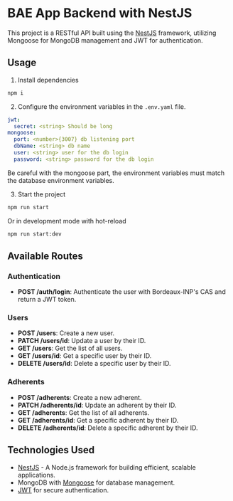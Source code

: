 # BAE App Backend with NestJS

This project is a RESTful API built using the [NestJS](https://nestjs.com/) framework, utilizing Mongoose for MongoDB management and JWT for authentication.

## Usage
1. Install dependencies
  ```bash
  npm i
  ```
2. Configure the environment variables in the `.env.yaml` file.
  ```yml
  jwt: 
    secret: <string> Should be long
  mongoose:
    port: <number>{3007} db listening port
    dbName: <string> db name
    user: <string> user for the db login
    password: <string> password for the db login
  ```
  Be careful with the mongoose part, the environment variables must match the database environment variables.

3. Start the project
  ```bash
  npm run start
  ```
  Or in development mode with hot-reload
  ```bash
  npm run start:dev
  ```

## Available Routes
### Authentication
- **POST /auth/login**: Authenticate the user with Bordeaux-INP's CAS and return a JWT token.

### Users
- **POST /users**: Create a new user.
- **PATCH /users/id**: Update a user by their ID.
- **GET /users**: Get the list of all users.
- **GET /users/id**: Get a specific user by their ID.
- **DELETE /users/id**: Delete a specific user by their ID.

### Adherents
- **POST /adherents**: Create a new adherent. 
- **PATCH /adherents/id**: Update an adherent by their ID.
- **GET /adherents**: Get the list of all adherents.  
- **GET /adherents/id**: Get a specific adherent by their ID.
- **DELETE /adherents/id**: Delete a specific adherent by their ID.

## Technologies Used
- [NestJS](https://nestjs.com/) - A Node.js framework for building efficient, scalable applications.
- MongoDB with [Mongoose](https://docs.nestjs.com/techniques/mongodb) for database management.
- [JWT](https://docs.nestjs.com/security/authentication#jwt-token) for secure authentication.
